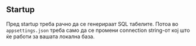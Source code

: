 ﻿## Startup
Пред startup треба рачно да се генерираат SQL табелите. Потоа во `appsettings.json` треба само да се промени connection string-от кој што ќе работи за вашата локална база.